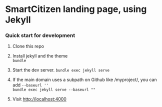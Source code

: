 # SmartCitizen landing page, using Jekyll


### Quick start for development
1. Clone this repo

1. Install jekyll and the theme  
`bundle`

1. Start the dev server.
`bundle exec jekyll serve`

  1. If the main domain uses a subpath on Github like /myproject/, you can add `--baseurl ''`  
  `bundle exec jekyll serve --baseurl ""`


1. Visit [http://localhost:4000](http://localhost:4000)


